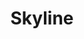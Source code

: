 ---
pid: LLG189
title: Skyline
location_transcription: Really anywhere
zipcode: '19072'
outside_phl: 'Narberth PA '
neighborhood: Narberth
age: '16'
age_range: 13-19
instagram: 
image_file_name: LLG_189.jpg
proposal_transcription: A skyline comes up from each triangle and when looked at from
  the tip of a direction it looks like the skyline as viewed from that side of the
  city. If you stand in the middle all perspectives can be seen.
topic: Architecture,Neighborhoods,Philadelphia,Unity
topic_summary: 0, 0, 0, 0
type: Sculpture Statue
keywords_other: view, skyline, perspectives
credit: Claire Partridge
image_labels: 
twitter: 
facebook: 
permalink: "/monuments/llg189/"
layout: item-page
---